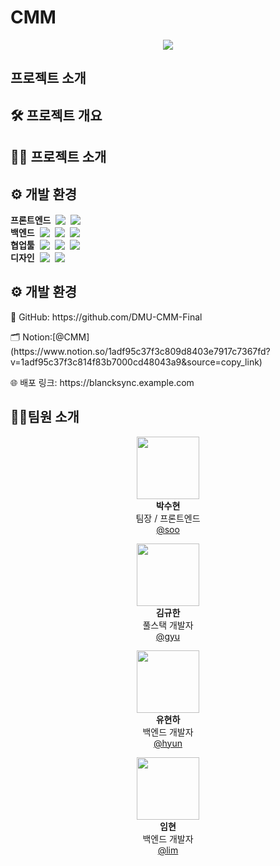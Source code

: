 # CMM
<p align="center">
  <img src="https://capsule-render.vercel.app/api?type=wave&color=EDE9F2&height=300&section=header&text=Blanck%20Sync&fontSize=60&fontColor=3B3740&animation=fadeIn" />
</p>

## 프로젝트 소개
## 🛠️ 프로젝트 개요



## 🧑‍💻 프로젝트 소개



## ⚙️ 개발 환경

<div style="display: flex; justify-content: center; gap: 20px; flex-wrap: wrap;">

</div>
<div style="display: flex; align-items: center; gap: 8px; margin: 0;">
  <h4 style="margin: 0;">프론트엔드</h4>
  <img src="https://img.shields.io/badge/React-61DAFB?style=flat&logo=React&logoColor=white" />
  <img src="https://img.shields.io/badge/Typescript-3178C6?style=flat&logo=Typescript&logoColor=white" />
</div>

<div style="display: flex; align-items: center; gap: 8px; margin: 0;">
  <h4 style="margin: 0;">백엔드</h4>
  <img src="https://img.shields.io/badge/Node.js-339933?style=flat&logo=Node.js&logoColor=white" />
  <img src="https://img.shields.io/badge/MySQL-4479A1?style=flat&logo=MySQL&logoColor=white" />
  <img src="https://img.shields.io/badge/AmazonAWS-232F3E?style=flat&logo=Amazon%20AWS&logoColor=white" />
</div>

<div style="display: flex; align-items: center; gap: 8px; margin: 0;">
  <h4 style="margin: 0;">협업툴</h4>
  <img src="https://img.shields.io/badge/Notion-FFFFFF?style=flat&logo=Notion&logoColor=black" />
  <img src="https://img.shields.io/badge/GitHub-181717?style=flat&logo=GitHub&logoColor=white" />
  <img src="https://img.shields.io/badge/Discord-5865F2?style=flat&logo=Discord&logoColor=white" />
</div>

<div style="display: flex; align-items: center; gap: 8px; margin: 0;">
  <h4 style="margin: 0;">디자인</h4>
  <img src="https://img.shields.io/badge/Figma-F24E1E?style=flat&logo=Figma&logoColor=white" />
  <img src="https://img.shields.io/badge/Canva-00C4CC?style=flat&logo=Canva&logoColor=white" />
</div>
</div>




## ⚙️ 개발 환경
<p>🐙 GitHub: https://github.com/DMU-CMM-Final</p>
<p>🗂 Notion:[@CMM](https://www.notion.so/1adf95c37f3c809d8403e7917c7367fd?v=1adf95c37f3c814f83b7000cd48043a9&source=copy_link)</p>
<p>🌐 배포 링크: https://blancksync.example.com</p>


## 🧑‍🎨팀원 소개
<p align="center">
  <img src="https://avatars.githubusercontent.com/u/00000000?v=4" width="100" height="100"><br>
  <b>박수현</b><br>
  팀장 / 프론트엔드<br>
  <a href="https://github.com/park-soo-hyeon">@soo</a>
</p>

<p align="center">
  <img src="https://avatars.githubusercontent.com/u/00000000?v=4" width="100" height="100"><br>
  <b>김규한</b><br>
  풀스택 개발자<br>
  <a href="https://github.com/gyuhan0114">@gyu</a>
</p>

<p align="center">
  <img src="https://avatars.githubusercontent.com/u/00000000?v=4" width="100" height="100"><br>
  <b>유현하</b><br>
  백엔드 개발자<br>
  <a href="https://github.com/yoohyunha">@hyun</a>
</p>

<p align="center">
  <img src="https://avatars.githubusercontent.com/u/00000000?v=4" width="100" height="100"><br>
  <b>임현</b><br>
  백엔드 개발자<br>
  <a href="https://github.com/limhyun0319">@lim</a>
</p>




